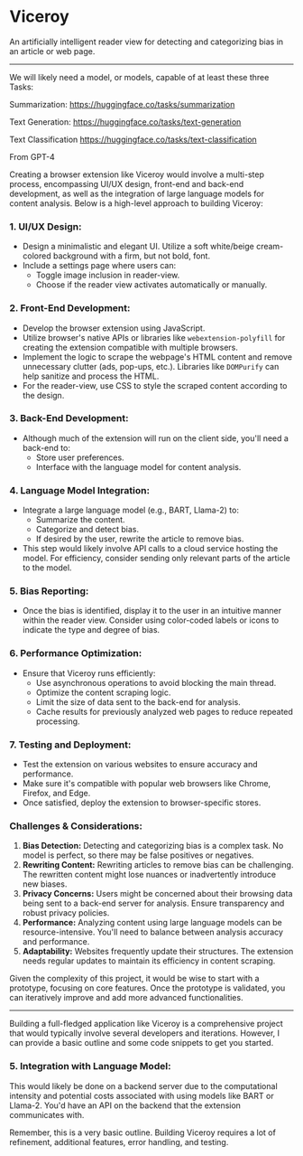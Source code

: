 # Viceroy

An artificially intelligent reader view for detecting and categorizing bias in an article or web page.

---

We will likely need a model, or models, capable of at least these three Tasks:

Summarization:
https://huggingface.co/tasks/summarization

Text Generation:
https://huggingface.co/tasks/text-generation

Text Classification
https://huggingface.co/tasks/text-classification


From GPT-4

Creating a browser extension like Viceroy would involve a multi-step process, encompassing UI/UX design, front-end and back-end development, as well as the integration of large language models for content analysis. Below is a high-level approach to building Viceroy:

### 1. UI/UX Design:

- Design a minimalistic and elegant UI. Utilize a soft white/beige cream-colored background with a firm, but not bold, font.
- Include a settings page where users can:
  - Toggle image inclusion in reader-view.
  - Choose if the reader view activates automatically or manually.

### 2. Front-End Development:

- Develop the browser extension using JavaScript.
- Utilize browser's native APIs or libraries like `webextension-polyfill` for creating the extension compatible with multiple browsers.
- Implement the logic to scrape the webpage's HTML content and remove unnecessary clutter (ads, pop-ups, etc.). Libraries like `DOMPurify` can help sanitize and process the HTML.
- For the reader-view, use CSS to style the scraped content according to the design.

### 3. Back-End Development:

- Although much of the extension will run on the client side, you'll need a back-end to:
  - Store user preferences.
  - Interface with the language model for content analysis.

### 4. Language Model Integration:

- Integrate a large language model (e.g., BART, Llama-2) to:
  - Summarize the content.
  - Categorize and detect bias.
  - If desired by the user, rewrite the article to remove bias.
- This step would likely involve API calls to a cloud service hosting the model. For efficiency, consider sending only relevant parts of the article to the model.

### 5. Bias Reporting:

- Once the bias is identified, display it to the user in an intuitive manner within the reader view. Consider using color-coded labels or icons to indicate the type and degree of bias.

### 6. Performance Optimization:

- Ensure that Viceroy runs efficiently:
  - Use asynchronous operations to avoid blocking the main thread.
  - Optimize the content scraping logic.
  - Limit the size of data sent to the back-end for analysis.
  - Cache results for previously analyzed web pages to reduce repeated processing.

### 7. Testing and Deployment:

- Test the extension on various websites to ensure accuracy and performance.
- Make sure it's compatible with popular web browsers like Chrome, Firefox, and Edge.
- Once satisfied, deploy the extension to browser-specific stores.

### Challenges & Considerations:

1. **Bias Detection:** Detecting and categorizing bias is a complex task. No model is perfect, so there may be false positives or negatives.
2. **Rewriting Content:** Rewriting articles to remove bias can be challenging. The rewritten content might lose nuances or inadvertently introduce new biases.
3. **Privacy Concerns:** Users might be concerned about their browsing data being sent to a back-end server for analysis. Ensure transparency and robust privacy policies.
4. **Performance:** Analyzing content using large language models can be resource-intensive. You'll need to balance between analysis accuracy and performance.
5. **Adaptability:** Websites frequently update their structures. The extension needs regular updates to maintain its efficiency in content scraping.

Given the complexity of this project, it would be wise to start with a prototype, focusing on core features. Once the prototype is validated, you can iteratively improve and add more advanced functionalities.

---

Building a full-fledged application like Viceroy is a comprehensive project that would typically involve several developers and iterations. However, I can provide a basic outline and some code snippets to get you started.


### 5. Integration with Language Model:

This would likely be done on a backend server due to the computational intensity and potential costs associated with using models like BART or Llama-2. You'd have an API on the backend that the extension communicates with.

Remember, this is a very basic outline. Building Viceroy requires a lot of refinement, additional features, error handling, and testing.
